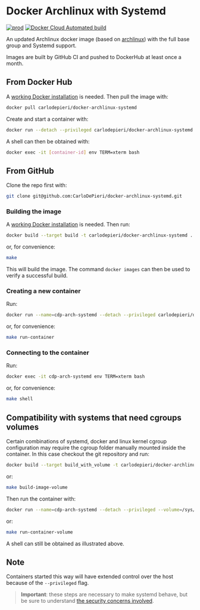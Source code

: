 # Docker Archlinux with Systemd

[![prod](https://github.com/CarloDePieri/docker-archlinux-systemd/actions/workflows/prod.yml/badge.svg)](https://github.com/CarloDePieri/docker-archlinux-systemd/actions/workflows/prod.yml) [![Docker Cloud Automated build](https://img.shields.io/badge/docker%20build-automatic-success)](https://hub.docker.com/r/carlodepieri/docker-archlinux-systemd)

An updated Archlinux docker image (based on [archlinux](https://hub.docker.com/_/archlinux))
with the full base group and Systemd support.

Images are built by GitHub CI and pushed to DockerHub at least once a month.

## From Docker Hub

A [working Docker installation](https://docs.docker.com/engine/install/) is needed.
Then pull the image with:

```bash
docker pull carlodepieri/docker-archlinux-systemd
```

Create and start a container with:

```bash
docker run --detach --privileged carlodepieri/docker-archlinux-systemd
```

A shell can then be obtained with:

```bash
docker exec -it [container-id] env TERM=xterm bash
```

## From GitHub

Clone the repo first with:

```bash
git clone git@github.com:CarloDePieri/docker-archlinux-systemd.git
```

### Building the image

A [working Docker installation](https://docs.docker.com/engine/install/) is needed.
Then run:

```bash
docker build --target build -t carlodepieri/docker-archlinux-systemd .
```

or, for convenience:

```bash
make
```

This will build the image. The command `docker images` can then be used to verify
a successful build.

### Creating a new container

Run:

```bash
docker run --name=cdp-arch-systemd --detach --privileged carlodepieri/docker-archlinux-systemd
```

or, for convenience:

```bash
make run-container
```

### Connecting to the container

Run:

```bash
docker exec -it cdp-arch-systemd env TERM=xterm bash
```

or, for convenience:

```bash
make shell
```

## Compatibility with systems that need cgroups volumes

Certain combinations of systemd, docker and linux kernel cgroup configuration may
require the cgroup folder manually mounted inside the container. In this case
checkout the git repository and run:

```bash
docker build --target build_with_volume -t carlodepieri/docker-archlinux-systemd .
```

or:

```bash
make build-image-volume
```

Then run the container with:

```bash
docker run --name=cdp-arch-systemd --detach --privileged --volume=/sys/fs/cgroup:/sys/fs/cgroup:ro carlodepieri/docker-archlinux-systemd
```

or:

```bash
make run-container-volume
```

A shell can still be obtained as illustrated above.

## Note

Containers started this way will have extended control over the host because of the `--privileged` flag.

> **Important**: these steps are necessary to make systemd behave,
> but be sure to understand [the security concerns involved](https://docs.docker.com/engine/reference/run/#runtime-privilege-and-linux-capabilities).
